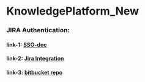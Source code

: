 # KnowledgePlatform_New

### JIRA Authentication: 

#### link-1: [SSO-doc](https://confluence.atlassian.com/kb/single-sign-on-integration-with-atlassian-products-794495126.html)
#### link-2: [Jira Integration](https://developer.atlassian.com/cloud/jira/platform/integrate-jira-issues-with-your-application/#next-steps)
#### link-3: [bitbucket repo](https://bitbucket.org/atlassianlabs/atlassian-oauth-examples/src/master/)
